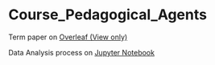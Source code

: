 # Course_Pedagogical_Agents


Term paper on [Overleaf (View only)](https://www.overleaf.com/read/jtgzfmzrvrsc#a082fc)

Data Analysis process on [Jupyter Notebook](https://github.com/devychen/Course_Pedagogical_Agents/blob/main/PA_Data.ipynb)
